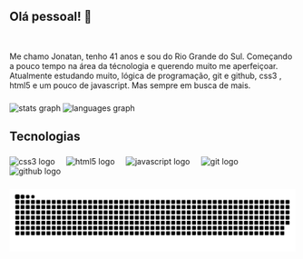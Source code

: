 ## Olá pessoal! 👋

<br clear="both">

<p align="left">Me chamo Jonatan, tenho 41 anos e sou do Rio Grande do Sul. Começando a pouco tempo na área da técnologia e querendo muito me aperfeiçoar. Atualmente estudando muito, lógica de programação, git e github, css3 , html5 e um  pouco de javascript. Mas sempre em busca de mais.</p>

###

<div align="left">
  <img src="https://github-readme-stats.vercel.app/api?username=JonatanBertella&hide_title=false&hide_rank=false&show_icons=true&include_all_commits=true&count_private=true&disable_animations=false&theme=dracula&locale=en&hide_border=false" height="150" alt="stats graph"  />
  <img src="https://github-readme-stats.vercel.app/api/top-langs?username=JonatanBertella&locale=en&hide_title=false&layout=compact&card_width=320&langs_count=5&theme=dracula&hide_border=false" height="150" alt="languages graph"  />
</div>

###


<h2 align="left">Tecnologias</h2>

###

<div align="left">
  <img src="https://cdn.jsdelivr.net/gh/devicons/devicon/icons/css3/css3-original.svg" height="30" alt="css3 logo"  />
  <img width="12" />
  <img src="https://cdn.jsdelivr.net/gh/devicons/devicon/icons/html5/html5-original.svg" height="30" alt="html5 logo"  />
  <img width="12" />
  <img src="https://cdn.jsdelivr.net/gh/devicons/devicon/icons/javascript/javascript-original.svg" height="30" alt="javascript logo"  />
  <img width="12" />
  <img src="https://cdn.jsdelivr.net/gh/devicons/devicon/icons/git/git-original.svg" height="30" alt="git logo"  />
  <img width="12" />
  <img src="https://cdn.jsdelivr.net/gh/devicons/devicon/icons/github/github-original.svg" height="30" alt="github logo"  />
</div>

###



###
<picture align="center">
  <source media="(prefers-color-scheme: dark)" srcset="https://raw.githubusercontent.com/JonatanBertella/JonatanBertella/output/github-contribution-grid-snake-dark.svg">
  <source media="(prefers-color-scheme: light)" srcset="https://raw.githubusercontent.com/JonatanBertella/JonatanBertella/output/github-contribution-grid-snake-dark.svg">
  <img align="center" alt="github contribution grid snake animation" src="https://raw.githubusercontent.com/JonatanBertella/JonatanBertella/output/github-contribution-grid-snake.svg">
</picture>


###
